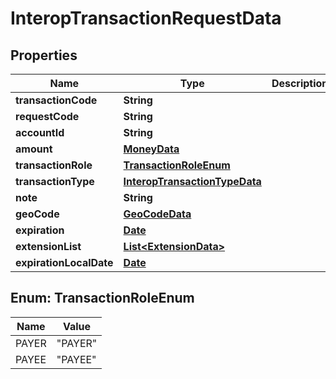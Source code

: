 

# InteropTransactionRequestData

## Properties

Name | Type | Description | Notes
------------ | ------------- | ------------- | -------------
**transactionCode** | **String** |  | 
**requestCode** | **String** |  |  [optional]
**accountId** | **String** |  | 
**amount** | [**MoneyData**](MoneyData.md) |  | 
**transactionRole** | [**TransactionRoleEnum**](#TransactionRoleEnum) |  | 
**transactionType** | [**InteropTransactionTypeData**](InteropTransactionTypeData.md) |  |  [optional]
**note** | **String** |  |  [optional]
**geoCode** | [**GeoCodeData**](GeoCodeData.md) |  |  [optional]
**expiration** | [**Date**](Date.md) |  |  [optional]
**extensionList** | [**List&lt;ExtensionData&gt;**](ExtensionData.md) |  |  [optional]
**expirationLocalDate** | [**Date**](Date.md) |  |  [optional]



## Enum: TransactionRoleEnum

Name | Value
---- | -----
PAYER | &quot;PAYER&quot;
PAYEE | &quot;PAYEE&quot;



